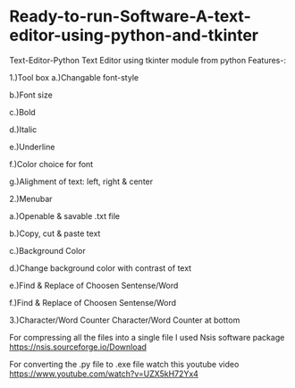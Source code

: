 # Ready-to-run-Software-A-text-editor-using-python-and-tkinter
Text-Editor-Python
Text Editor using tkinter module from python
Features-:

1.)Tool box
 a.)Changable font-style
 
 b.)Font size
 
 c.)Bold
 
 d.)Italic
 
 e.)Underline
 
 f.)Color choice for font
 
 g.)Alighment of text: left, right & center

2.)Menubar
 
 a.)Openable & savable .txt file
 
 b.)Copy, cut & paste text
 
 c.)Background Color
 
 d.)Change background color with contrast of text
 
 e.)Find & Replace of Choosen Sentense/Word
 
 f.)Find & Replace of Choosen Sentense/Word

3.)Character/Word Counter
  Character/Word Counter at bottom
 
 
 
For compressing all the files into a single file I used Nsis software package https://nsis.sourceforge.io/Download 



For converting  the .py file  to .exe file  watch this youtube video https://www.youtube.com/watch?v=UZX5kH72Yx4 
